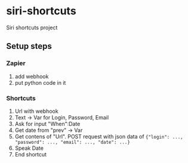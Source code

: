 # siri-shortcuts
Siri shortcuts project

## Setup steps

### Zapier
1. add webhook
2. put python code in it

### Shortcuts
1. Url with webhook
2. Text -> Var for Login, Password, Email
3. Ask for input "When":Date
4. Get date from "prev" -> Var
5. Get contens of "Url". POST request with json data of `{"login": ..., "password": ..., "email": ..., "date": ...}`
6. Speak Date
7. End shortcut
